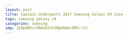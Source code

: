 ```yaml
---
layout: post
title: Captain Underpants 2017 Samsung Galaxy S9 Case
tags: samsung galaxy s9
categories: samsung
img: 1b9pHBOic9bB3G3lbZNpUHpKc9RFcriV_
---
```

